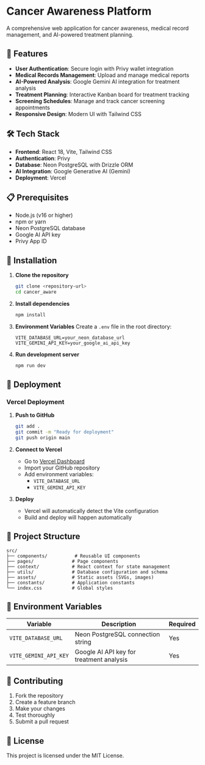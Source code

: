 # Cancer Awareness Platform

A comprehensive web application for cancer awareness, medical record management, and AI-powered treatment planning.

## 🚀 Features

- **User Authentication**: Secure login with Privy wallet integration
- **Medical Records Management**: Upload and manage medical reports
- **AI-Powered Analysis**: Google Gemini AI integration for treatment analysis
- **Treatment Planning**: Interactive Kanban board for treatment tracking
- **Screening Schedules**: Manage and track cancer screening appointments
- **Responsive Design**: Modern UI with Tailwind CSS

## 🛠️ Tech Stack

- **Frontend**: React 18, Vite, Tailwind CSS
- **Authentication**: Privy
- **Database**: Neon PostgreSQL with Drizzle ORM
- **AI Integration**: Google Generative AI (Gemini)
- **Deployment**: Vercel

## 📋 Prerequisites

- Node.js (v16 or higher)
- npm or yarn
- Neon PostgreSQL database
- Google AI API key
- Privy App ID

## 🔧 Installation

1. **Clone the repository**
   ```bash
   git clone <repository-url>
   cd cancer_aware
   ```

2. **Install dependencies**
   ```bash
   npm install
   ```

3. **Environment Variables**
   Create a `.env` file in the root directory:
   ```env
   VITE_DATABASE_URL=your_neon_database_url
   VITE_GEMINI_API_KEY=your_google_ai_api_key
   ```

4. **Run development server**
   ```bash
   npm run dev
   ```

## 🚀 Deployment

### Vercel Deployment

1. **Push to GitHub**
   ```bash
   git add .
   git commit -m "Ready for deployment"
   git push origin main
   ```

2. **Connect to Vercel**
   - Go to [Vercel Dashboard](https://vercel.com/dashboard)
   - Import your GitHub repository
   - Add environment variables:
     - `VITE_DATABASE_URL`
     - `VITE_GEMINI_API_KEY`

3. **Deploy**
   - Vercel will automatically detect the Vite configuration
   - Build and deploy will happen automatically

## 📁 Project Structure

```
src/
├── components/          # Reusable UI components
├── pages/              # Page components
├── context/            # React context for state management
├── utils/              # Database configuration and schema
├── assets/             # Static assets (SVGs, images)
├── constants/          # Application constants
└── index.css           # Global styles
```

## 🔐 Environment Variables

| Variable | Description | Required |
|----------|-------------|----------|
| `VITE_DATABASE_URL` | Neon PostgreSQL connection string | Yes |
| `VITE_GEMINI_API_KEY` | Google AI API key for treatment analysis | Yes |

## 🤝 Contributing

1. Fork the repository
2. Create a feature branch
3. Make your changes
4. Test thoroughly
5. Submit a pull request

## 📄 License

This project is licensed under the MIT License.
